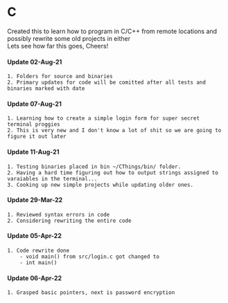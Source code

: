 # C
Created this to learn how to program in C/C++ from remote locations and possibly rewrite some old projects in either \
Lets see how far this goes, Cheers!
#### Update 02-Aug-21
    1. Folders for source and binaries
    2. Primary updates for code will be comitted after all tests and binaries marked with date
#### Update 07-Aug-21
    1. Learning how to create a simple login form for super secret terminal proggies
    2. This is very new and I don't know a lot of shit so we are going to figure it out later
#### Update 11-Aug-21
    1. Testing binaries placed in bin ~/CThings/bin/ folder.
    2. Having a hard time figuring out how to output strings assigned to varaiables in the terminal...
    3. Cooking up new simple projects while updating older ones.
#### Update 29-Mar-22
    1. Reviewed syntax errors in code
    2. Considering rewriting the entire code
#### Update 05-Apr-22
    1. Code rewrite done
        - void main() from src/login.c got changed to
        - int main()
#### Update 06-Apr-22
    1. Grasped basic pointers, next is password encryption
